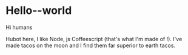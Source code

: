# Hello--world

Hi humans

Hubot here, I like Node, js Coffeescript (that's what I'm made of !).
I've made tacos on the moon and I find them far superior to earth tacos.

